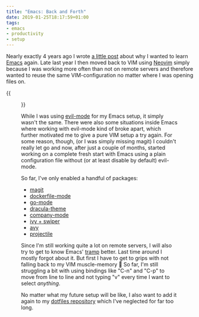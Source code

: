 ```yaml
---
title: "Emacs: Back and Forth"
date: 2019-01-25T18:17:59+01:00
tags:
- emacs
- productivity
- setup
---
```


Nearly exactly 4 years ago I wrote [a little post](https://zerokspot.com/weblog/2015/01/04/learning-emacs/) about why I wanted to learn [Emacs](https://www.gnu.org/software/emacs/) again. Late last year I then moved back to VIM using [Neovim](https://neovim.io/) simply because I was working more often than not on remote servers and therefore wanted to reuse the same VIM-configuration no matter where I was opening files on.

{{<figure src="/media/2019/emacs-screenshot.png" caption="Emacs with Magit">}}

While I was using [evil-mode](https://github.com/emacs-evil/evil) for my Emacs setup, it simply wasn't the same. There were also some situations inside Emacs where working with evil-mode kind of broke apart, which further motivated me to give a pure VIM setup a try again. For some reason, though, (or I was simply missing magit) I couldn't really let go and now, after just a couple of months, started working on a complete fresh start with Emacs using a plain configuration file without (or at least disable by default) evil-mode.

So far, I've only enabled a handful of packages:

* [magit](https://magit.vc/)
* [dockerfile-mode](https://github.com/spotify/dockerfile-mode)
* [go-mode](https://github.com/dominikh/go-mode.el)
* [dracula-theme](https://draculatheme.com/emacs/)
* [company-mode](http://company-mode.github.io/)
* [ivy + swiper](https://github.com/abo-abo/swiper/)
* [avy](https://github.com/abo-abo/avy)
* [projectile](https://github.com/bbatsov/projectile)

Since I'm still working quite a lot on remote servers, I will also try to get to know Emacs' [tramp](https://www.gnu.org/software/tramp/) better. Last time around I mostly forgot about it. But first I have to get to grips with not falling back to my VIM muscle-memory 🤪 So far, I'm still struggling a bit with using bindings like "C-n" and "C-p" to move from line to line and not typing "v" every time I want to select *anything*. 

No matter what my future setup will be like, I also want to add it again to my [dotfiles repository](https://github.com/zerok/dotfiles) which I've neglected for far too long.



